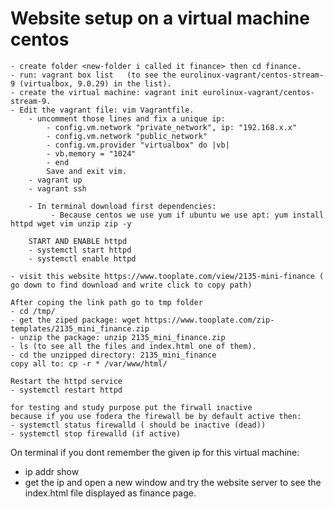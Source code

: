 # Website setup on a virtual machine centos 
    - create folder <new-folder i called it finance> then cd finance.
    - run: vagrant box list   (to see the eurolinux-vagrant/centos-stream-9 (virtualbox, 9.0.29) in the list).
    - create the virtual machine: vagrant init eurolinux-vagrant/centos-stream-9.
    - Edit the vagrant file: vim Vagrantfile.
        - uncomment those lines and fix a unique ip: 
            - config.vm.network "private_network", ip: "192.168.x.x"
            - config.vm.network "public_network"
            - config.vm.provider "virtualbox" do |vb|
            - vb.memory = "1024"
            - end
            Save and exit vim.
        - vagrant up
        - vagrant ssh

        - In terminal download first dependencies:
             - Because centos we use yum if ubuntu we use apt: yum install httpd wget vim unzip zip -y
        
        START AND ENABLE httpd
        - systemctl start httpd
        - systemctl enable httpd

    - visit this website https://www.tooplate.com/view/2135-mini-finance ( go down to find download and write click to copy path)

    After coping the link path go to tmp folder
    - cd /tmp/
    - get the ziped package: wget https://www.tooplate.com/zip-templates/2135_mini_finance.zip
    - unzip the package: unzip 2135_mini_finance.zip 
    - ls (to see all the files and index.html one of them).
    - cd the unzipped directory: 2135_mini_finance
    copy all to: cp -r * /var/www/html/

    Restart the httpd service
    - systemctl restart httpd

    for testing and study purpose put the firwall inactive 
    because if you use fodera the firewall be by default active then:
    - systemctl status firewalld ( should be inactive (dead))
    - systemctl stop firewalld (if active)


On terminal if you dont remember the given ip for this virtual machine:
- ip addr show
- get the ip and open a new window and try the website server to see the index.html file displayed as finance page.
